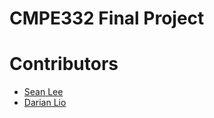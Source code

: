# CMPE332 Final Project
# Contributors
* [Sean Lee](https://github.com/seanblee)
* [Darian Lio](https://github.com/darianlio)


